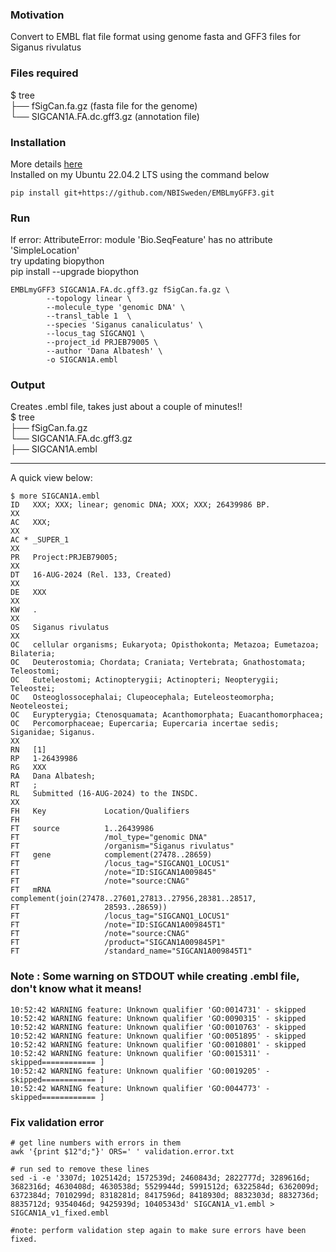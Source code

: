 ### Motivation
Convert to EMBL flat file format using genome fasta and GFF3 files for Siganus rivulatus


### Files required
$ tree  
├── fSigCan.fa.gz  (fasta file for the genome)  
└── SIGCAN1A.FA.dc.gff3.gz   (annotation file)  

### Installation
More details [here](https://github.com/NBISweden/EMBLmyGFF3?tab=readme-ov-file#installation)  
Installed on my Ubuntu 22.04.2 LTS using the command below
```
pip install git+https://github.com/NBISweden/EMBLmyGFF3.git
```

### Run

If error: AttributeError: module 'Bio.SeqFeature' has no attribute 'SimpleLocation'  
try updating biopython  
pip install --upgrade biopython  

```
EMBLmyGFF3 SIGCAN1A.FA.dc.gff3.gz fSigCan.fa.gz \
        --topology linear \
        --molecule_type 'genomic DNA' \
        --transl_table 1  \
        --species 'Siganus canaliculatus' \
        --locus_tag SIGCANQ1 \
        --project_id PRJEB79005 \
        --author 'Dana Albatesh' \
        -o SIGCAN1A.embl
```

### Output
Creates .embl file, takes just about a couple of minutes!!  
$ tree  
├── fSigCan.fa.gz  
└── SIGCAN1A.FA.dc.gff3.gz  
├── SIGCAN1A.embl  


***

A quick view below:  
```
$ more SIGCAN1A.embl 
ID   XXX; XXX; linear; genomic DNA; XXX; XXX; 26439986 BP.
XX
AC   XXX; 
XX
AC * _SUPER_1
XX
PR   Project:PRJEB79005;
XX
DT   16-AUG-2024 (Rel. 133, Created)
XX
DE   XXX
XX
KW   .
XX
OS   Siganus rivulatus
XX
OC   cellular organisms; Eukaryota; Opisthokonta; Metazoa; Eumetazoa; Bilateria;
OC   Deuterostomia; Chordata; Craniata; Vertebrata; Gnathostomata; Teleostomi;
OC   Euteleostomi; Actinopterygii; Actinopteri; Neopterygii; Teleostei;
OC   Osteoglossocephalai; Clupeocephala; Euteleosteomorpha; Neoteleostei;
OC   Eurypterygia; Ctenosquamata; Acanthomorphata; Euacanthomorphacea;
OC   Percomorphaceae; Eupercaria; Eupercaria incertae sedis; Siganidae; Siganus.
XX
RN   [1]
RP   1-26439986
RG   XXX
RA   Dana Albatesh;
RT   ;
RL   Submitted (16-AUG-2024) to the INSDC.
XX
FH   Key             Location/Qualifiers
FH
FT   source          1..26439986
FT                   /mol_type="genomic DNA"
FT                   /organism="Siganus rivulatus"
FT   gene            complement(27478..28659)
FT                   /locus_tag="SIGCANQ1_LOCUS1"
FT                   /note="ID:SIGCAN1A009845"
FT                   /note="source:CNAG"
FT   mRNA            complement(join(27478..27601,27813..27956,28381..28517,
FT                   28593..28659))
FT                   /locus_tag="SIGCANQ1_LOCUS1"
FT                   /note="ID:SIGCAN1A009845T1"
FT                   /note="source:CNAG"
FT                   /product="SIGCAN1A009845P1"
FT                   /standard_name="SIGCAN1A009845T1"

```

### Note : Some warning on STDOUT while creating .embl file, don't know what it means!

```
10:52:42 WARNING feature: Unknown qualifier 'GO:0014731' - skipped
10:52:42 WARNING feature: Unknown qualifier 'GO:0090315' - skipped
10:52:42 WARNING feature: Unknown qualifier 'GO:0010763' - skipped
10:52:42 WARNING feature: Unknown qualifier 'GO:0051895' - skipped
10:52:42 WARNING feature: Unknown qualifier 'GO:0010801' - skipped
10:52:42 WARNING feature: Unknown qualifier 'GO:0015311' - skipped============ ]
10:52:42 WARNING feature: Unknown qualifier 'GO:0019205' - skipped============ ]
10:52:42 WARNING feature: Unknown qualifier 'GO:0044773' - skipped============ ]
```

### Fix validation error
```
# get line numbers with errors in them
awk '{print $12"d;"}' ORS=' ' validation.error.txt

# run sed to remove these lines
sed -i -e '3307d; 1025142d; 1572539d; 2460843d; 2822777d; 3289616d; 3682316d; 4630408d; 4630538d; 5529944d; 5991512d; 6322584d; 6362009d; 6372384d; 7010299d; 8318281d; 8417596d; 8418930d; 8832303d; 8832736d; 8835712d; 9354046d; 9425939d; 10405343d' SIGCAN1A_v1.embl > SIGCAN1A_v1_fixed.embl

#note: perform validation step again to make sure errors have been fixed.
```
